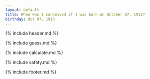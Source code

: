 ```yaml
---
layout: default
title: When was I conceived if I was born on October 07, 1913?
birthday: Oct 07, 1913
---
```


{% include header.md %}

{% include guess.md %}

{% include calculate.md %}

{% include safety.md %}

{% include footer.md %}




